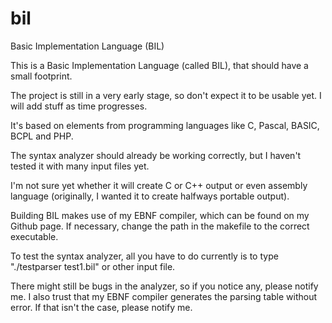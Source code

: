 # bil

Basic Implementation Language (BIL)

This is a Basic Implementation Language (called BIL), that should have a small footprint.

The project is still in a very early stage, so don't expect it to be usable yet. I will add stuff as time progresses.

It's based on elements from programming languages like C, Pascal, BASIC, BCPL and PHP.

The syntax analyzer should already be working correctly, but I haven't tested it with many input files yet.

I'm not sure yet whether it will create C or C++ output or even assembly language (originally, I wanted it to create halfways portable output).

Building BIL makes use of my EBNF compiler, which can be found on my Github page. If necessary, change the path in the makefile to the correct executable.

To test the syntax analyzer, all you have to do currently is to type "./testparser test1.bil" or other input file.

There might still be bugs in the analyzer, so if you notice any, please notify me. I also trust that my EBNF compiler generates the parsing table without error. If that isn't the case, please notify me.
